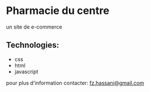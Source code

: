 # Pharmacie du centre
 un site de e-commerce 

## Technologies:

 - css
 - html
 - javascript

  



pour plus d'information contacter: [fz.hassani@gmail.com](mailto:fz.hassani@gmail.com)
